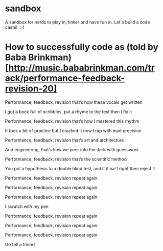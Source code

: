 # sandbox
A sandbox for nerds to play in, tinker and have fun in. Let's build a code castel. :-)

# How to successfully code as (told by Baba Brinkman)[http://music.bababrinkman.com/track/performance-feedback-revision-20]
Performance, feedback, revision that’s how these vocals get written

I got a book full of scribbles, put a rhyme to the test then I fix it 

Performance, feedback, revision that’s how I mastered this rhythm 

It took a bit of practice but I cracked it now I rap with mad precision 

Performance, feedback, revision that’s art and architecture 

And engineering, that’s how we peer into the dark with guesswork 

Performance, feedback, revision that’s the scientific method 

You put a hypothesis to a double blind test, and if it isn’t right then reject it 

Performance, feedback, revision repeat again 

Performance, feedback, revision repeat again 

Performance, feedback, revision repeat again 

I scratch with my pen 

Performance, feedback, revision repeat again

Performance, feedback, revision repeat again 

Performance, feedback, revision repeat again 

Go tell a friend 
